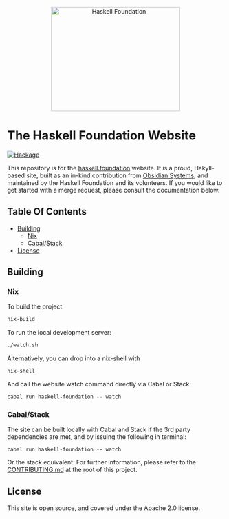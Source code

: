 <p align="center">
<img src="https://haskellfoundation.github.io/static/images/logos/hf-logo-alpha.png" width="300" height="242" alt="Haskell Foundation" title="Haskell Foundation">
</p>

# The Haskell Foundation Website

[![Hackage](https://img.shields.io/static/v1?label=Haskell%20Foundation&message=official&color=purple&style=for-the-badge)](https://haskell.foundation)

This repository is for the [haskell.foundation](https://haskell.foundation) website. It is a proud, Hakyll-based site, built as an in-kind contribution from [Obsidian Systems](https://obsidian.systems), and maintained by the Haskell Foundation and its volunteers. If you would like to get started with a merge request, please consult the documentation below.

## Table Of Contents

- [Building](#building)
  - [Nix](#nix)
  - [Cabal/Stack](#cabal/stack)
- [License](#license)


## Building


### Nix

To build the project:

```bash
nix-build
```

To run the local development server:

```bash
./watch.sh
```

Alternatively, you can drop into a nix-shell with

```bash
nix-shell
```

And call the website watch command directly via Cabal or Stack:

```bash
cabal run haskell-foundation -- watch
```

### Cabal/Stack

The site can be built locally with Cabal and Stack if the 3rd party dependencies are met, and by issuing the following in terminal:

```base
cabal run haskell-foundation -- watch
```

Or the stack equivalent. For further information, please refer to the [CONTRIBUTING.md](CONTRIBUTING.md) at the root of this project.

## License

This site is open source, and covered under the Apache 2.0 license.
